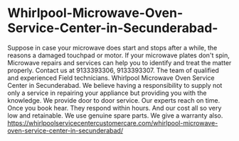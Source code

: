 # Whirlpool-Microwave-Oven-Service-Center-in-Secunderabad-
Suppose in case your microwave does start and stops after a while, the reasons a damaged touchpad or motor. If your microwave plates don't spin, Microwave repairs and services can help you to identify and treat the matter properly. Contact us at 9133393306, 9133393307. The team of qualified and experienced Field technicians. Whirlpool Microwave Oven Service Center in Secunderabad. We believe having a responsibility to supply not only a service in repairing your appliance but providing you with the knowledge. We provide door to door service. Our experts reach on time. Once you book hear. They respond within hours.  And our cost all so very low and retainable. We use genuine spare parts. We give a warranty also.    https://whirlpoolservicecentercustomercare.com/whirlpool-microwave-oven-service-center-in-secunderabad/
